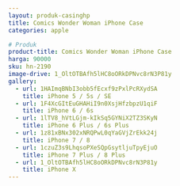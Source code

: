 ```yaml
---
layout: produk-casinghp
title: Comics Wonder Woman iPhone Case
categories: apple

# Produk
product-title: Comics Wonder Woman iPhone Case
harga: 90000
sku: hn-2190
image-drive: 1_OltOTBAfh5lHC8oORkDPNvc8rN3P81y
gallery:
  - url: 1HAImqBNbI3obb5fEcxf9zPxlPcRXydSA
    title: iPhone 5 / 5s / SE
  - url: 1F4XcGItEuGHAHiI9n0XsjHfzbpzU1qiF
    title: iPhone 6 / 6s
  - url: 1lTV8_hVtLGjm-kIkSq5GYNiX2TZ3SKyN
    title: iPhone 6 Plus / 6s Plus
  - url: 1z81xBNx302xNRQPwL0qYaGVjZrEkk24j
    title: iPhone 7 / 8
  - url: 1czuZ3s9LhqsoPXeSQpGsytljuTpyEjuO
    title: iPhone 7 Plus / 8 Plus
  - url: 1_OltOTBAfh5lHC8oORkDPNvc8rN3P81y
    title: iPhone X
---
```

